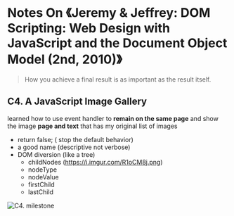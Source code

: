 # Notes On 《Jeremy & Jeffrey: DOM Scripting: Web Design with JavaScript and the Document Object Model (2nd, 2010)》

> How you achieve a final result is as important as the result itself.

## C4. A JavaScript Image Gallery
learned how to use event handler to **remain on the same page** and show the image **page and text** that has my original list of images 
 - return false; ( stop the default behavior)
- a good name (descriptive not verbose)
- DOM diversion (like a tree)
	- childNodes (https://i.imgur.com/R1oCM8j.png)
	- nodeType
	- nodeValue
	- firstChild
	- lastChild

![][image-1]



[image-1]:	https://i.imgur.com/NYCkFLi.png "C4. milestone"